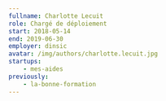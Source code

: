 ```yaml
---
fullname: Charlotte Lecuit
role: Chargé de déploiement
start: 2018-05-14
end: 2019-06-30
employer: dinsic
avatar: /img/authors/charlotte.lecuit.jpg
startups:
    - mes-aides
previously:
    - la-bonne-formation
---
```

